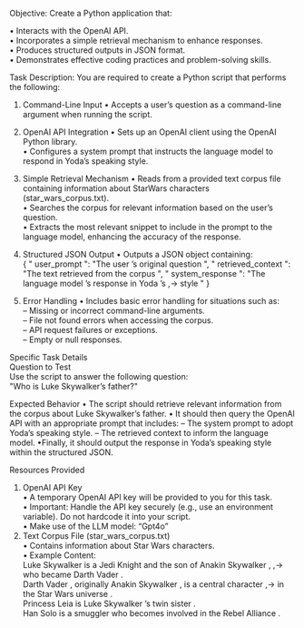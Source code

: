 Objective:
Create a Python application that:

• Interacts with the OpenAI API.        
• Incorporates a simple retrieval mechanism to enhance responses.        
• Produces structured outputs in JSON format.        
• Demonstrates effective coding practices and problem-solving skills.      

Task Description:
You are required to create a Python script that performs the following:
1. Command-Line Input
• Accepts a user’s question as a command-line argument when running the script.

2. OpenAI API Integration
• Sets up an OpenAI client using the OpenAI Python library.    
• Configures a system prompt that instructs the language model to respond in Yoda’s
speaking style.

3. Simple Retrieval Mechanism
• Reads from a provided text corpus file containing information about StarWars characters
(star_wars_corpus.txt).    
• Searches the corpus for relevant information based on the user’s question.    
• Extracts the most relevant snippet to include in the prompt to the language model,
enhancing the accuracy of the response.    

4. Structured JSON Output
• Outputs a JSON object containing:    
{
" user_prompt ": "The user ’s original question ",
" retrieved_context ": "The text retrieved from the corpus ",
" system_response ": "The language model ’s response in Yoda ’s
,→ style "
}    

5. Error Handling
• Includes basic error handling for situations such as:    
– Missing or incorrect command-line arguments.    
– File not found errors when accessing the corpus.    
– API request failures or exceptions.    
– Empty or null responses.    

Specific Task Details    
Question to Test    
Use the script to answer the following question:    
"Who is Luke Skywalker’s father?"      

Expected Behavior
• The script should retrieve relevant information from the corpus about Luke Skywalker’s father.
• It should then query the OpenAI API with an appropriate prompt that includes:
– The system prompt to adopt Yoda’s speaking style.
– The retrieved context to inform the language model.
•Finally, it should output the response in Yoda’s speaking style within the structured JSON.

Resources Provided
1. OpenAI API Key    
• A temporary OpenAI API key will be provided to you for this task.    
• Important: Handle the API key securely (e.g., use an environment variable). Do not
hardcode it into your script.    
• Make use of the LLM model: “Gpt4o”    
2. Text Corpus File (star_wars_corpus.txt)    
• Contains information about Star Wars characters.    
• Example Content:    
Luke Skywalker is a Jedi Knight and the son of Anakin Skywalker ,
,→ who became Darth Vader .    
Darth Vader , originally Anakin Skywalker , is a central character
,→ in the Star Wars universe .    
Princess Leia is Luke Skywalker ’s twin sister .    
Han Solo is a smuggler who becomes involved in the Rebel Alliance .
